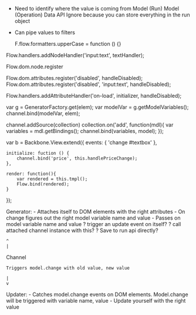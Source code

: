 - Need to identify where the value is coming from
    Model (Run)
    Model (Operation)
    Data API
        Ignore because you can store everything in the run object

- Can pipe values to filters

    F.flow.formatters.upperCase = function () {}


Flow.handlers.addNodeHandler('input:text', textHandler);

Flow.dom.node.register

Flow.dom.attributes.register('disabled', handleDisabled);
Flow.dom.attributes.register('disabled', 'input:text', handleDisabled);

Flow.handlers.addAttributeHandler('on-load', initializer, handleDisabled);

var g = GeneratorFactory.get(elem);
var modelVar = g.getModelVariables();
channel.bind(modelVar, elem);


channel.addSource(collection)
collection.on('add', function(mdl){
    var variables = mdl.getBindings();
    channel.bind(variables, model);
});


var b = Backbone.View.extend({
    events: {
        'change #textbox'
    },

    initialize: fuction () {
        channel.bind('price', this.handlePriceChange);
    },

    render: function(){
        var rendered = this.tmpl();
        Flow.bind(rendered);
    }
});

Generator:
    - Attaches itself to DOM elements with the right attributes
    - On change figures out the right model variable name and value
    - Passes on model variable name and value
        ? trigger an update event on itself?
        ? call attached channel instance with this?
        ? Save to run api directly?

    ^
    |
Channel


    Triggers model.change with old value, new value

    |
    v

Updater:
    - Catches model.change events on DOM elements. Model.change will be triggered with variable name, value
    - Update yourself with the right value

